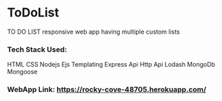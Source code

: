 # ToDoList

TO DO LIST responsive web app having multiple custom lists

### Tech Stack Used:
HTML
CSS
Nodejs
Ejs Templating
Express Api
Http Api
Lodash
MongoDb
Mongoose

### WebApp Link: https://rocky-cove-48705.herokuapp.com/
